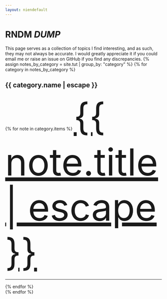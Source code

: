 ```yaml
---
layout: niendefault
---
```

<link rel="stylesheet" href="https://cdnjs.cloudflare.com/ajax/libs/font-awesome/6.0.0-beta3/css/all.min.css">
<h1>RNDM <strong><em>DUMP</em></strong></h1>
This page serves as a collection of topics I find interesting, and as such, they may not always be accurate. I would greatly appreciate it if you could email me or raise an issue on GitHub if you find any discrepancies.
{% assign notes_by_category = site.tut | group_by: "category" %}
{% for category in notes_by_category %}
<h2>{{ category.name | escape }}</h2>
<div>
{% for note in category.items %}
<a href="{{ note.url | relative_url }}" class="download-link" style="font-size:120px"><i class="fa-regular fa-file-lines"></i> {{ note.title | escape }}</a><hr>
{% endfor %}
</div>
{% endfor %}
